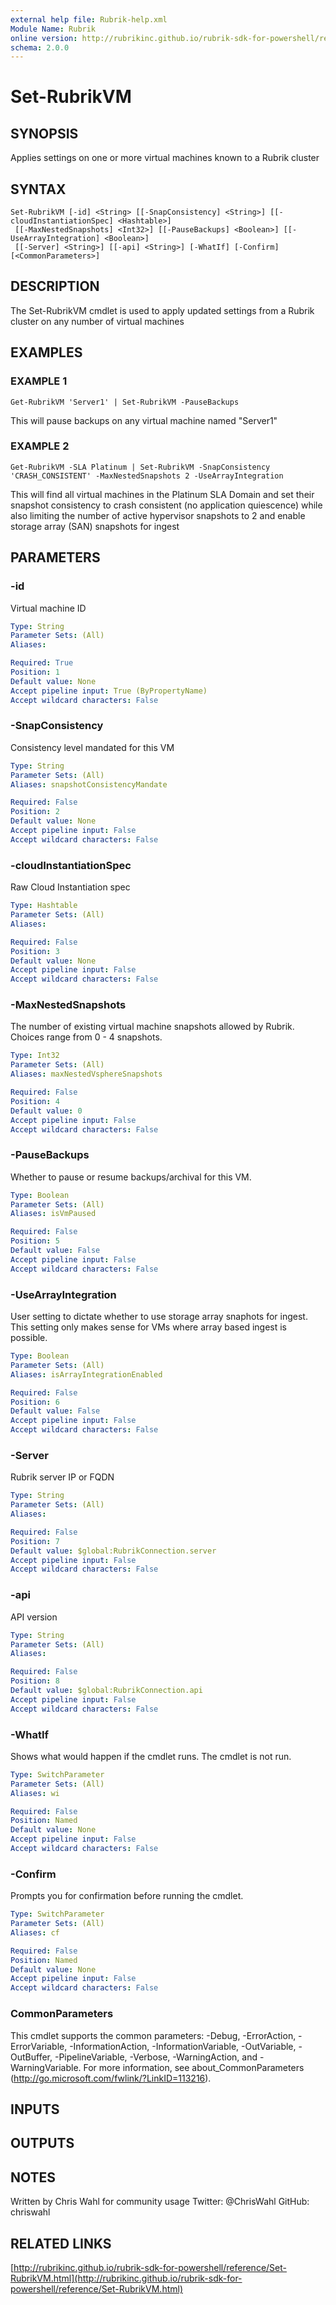 ```yaml
---
external help file: Rubrik-help.xml
Module Name: Rubrik
online version: http://rubrikinc.github.io/rubrik-sdk-for-powershell/reference/Set-RubrikVM.html
schema: 2.0.0
---
```


# Set-RubrikVM

## SYNOPSIS
Applies settings on one or more virtual machines known to a Rubrik cluster

## SYNTAX

```
Set-RubrikVM [-id] <String> [[-SnapConsistency] <String>] [[-cloudInstantiationSpec] <Hashtable>]
 [[-MaxNestedSnapshots] <Int32>] [[-PauseBackups] <Boolean>] [[-UseArrayIntegration] <Boolean>]
 [[-Server] <String>] [[-api] <String>] [-WhatIf] [-Confirm] [<CommonParameters>]
```

## DESCRIPTION
The Set-RubrikVM cmdlet is used to apply updated settings from a Rubrik cluster on any number of virtual machines

## EXAMPLES

### EXAMPLE 1
```
Get-RubrikVM 'Server1' | Set-RubrikVM -PauseBackups
```

This will pause backups on any virtual machine named "Server1"

### EXAMPLE 2
```
Get-RubrikVM -SLA Platinum | Set-RubrikVM -SnapConsistency 'CRASH_CONSISTENT' -MaxNestedSnapshots 2 -UseArrayIntegration
```

This will find all virtual machines in the Platinum SLA Domain and set their snapshot consistency to crash consistent (no application quiescence)
while also limiting the number of active hypervisor snapshots to 2 and enable storage array (SAN) snapshots for ingest

## PARAMETERS

### -id
Virtual machine ID

```yaml
Type: String
Parameter Sets: (All)
Aliases:

Required: True
Position: 1
Default value: None
Accept pipeline input: True (ByPropertyName)
Accept wildcard characters: False
```

### -SnapConsistency
Consistency level mandated for this VM

```yaml
Type: String
Parameter Sets: (All)
Aliases: snapshotConsistencyMandate

Required: False
Position: 2
Default value: None
Accept pipeline input: False
Accept wildcard characters: False
```

### -cloudInstantiationSpec
Raw Cloud Instantiation spec

```yaml
Type: Hashtable
Parameter Sets: (All)
Aliases:

Required: False
Position: 3
Default value: None
Accept pipeline input: False
Accept wildcard characters: False
```

### -MaxNestedSnapshots
The number of existing virtual machine snapshots allowed by Rubrik.
Choices range from 0 - 4 snapshots.

```yaml
Type: Int32
Parameter Sets: (All)
Aliases: maxNestedVsphereSnapshots

Required: False
Position: 4
Default value: 0
Accept pipeline input: False
Accept wildcard characters: False
```

### -PauseBackups
Whether to pause or resume backups/archival for this VM.

```yaml
Type: Boolean
Parameter Sets: (All)
Aliases: isVmPaused

Required: False
Position: 5
Default value: False
Accept pipeline input: False
Accept wildcard characters: False
```

### -UseArrayIntegration
User setting to dictate whether to use storage array snaphots for ingest.
This setting only makes sense for VMs where array based ingest is possible.

```yaml
Type: Boolean
Parameter Sets: (All)
Aliases: isArrayIntegrationEnabled

Required: False
Position: 6
Default value: False
Accept pipeline input: False
Accept wildcard characters: False
```

### -Server
Rubrik server IP or FQDN

```yaml
Type: String
Parameter Sets: (All)
Aliases:

Required: False
Position: 7
Default value: $global:RubrikConnection.server
Accept pipeline input: False
Accept wildcard characters: False
```

### -api
API version

```yaml
Type: String
Parameter Sets: (All)
Aliases:

Required: False
Position: 8
Default value: $global:RubrikConnection.api
Accept pipeline input: False
Accept wildcard characters: False
```

### -WhatIf
Shows what would happen if the cmdlet runs.
The cmdlet is not run.

```yaml
Type: SwitchParameter
Parameter Sets: (All)
Aliases: wi

Required: False
Position: Named
Default value: None
Accept pipeline input: False
Accept wildcard characters: False
```

### -Confirm
Prompts you for confirmation before running the cmdlet.

```yaml
Type: SwitchParameter
Parameter Sets: (All)
Aliases: cf

Required: False
Position: Named
Default value: None
Accept pipeline input: False
Accept wildcard characters: False
```

### CommonParameters
This cmdlet supports the common parameters: -Debug, -ErrorAction, -ErrorVariable, -InformationAction, -InformationVariable, -OutVariable, -OutBuffer, -PipelineVariable, -Verbose, -WarningAction, and -WarningVariable. For more information, see about_CommonParameters (http://go.microsoft.com/fwlink/?LinkID=113216).

## INPUTS

## OUTPUTS

## NOTES
Written by Chris Wahl for community usage
Twitter: @ChrisWahl
GitHub: chriswahl

## RELATED LINKS

[http://rubrikinc.github.io/rubrik-sdk-for-powershell/reference/Set-RubrikVM.html](http://rubrikinc.github.io/rubrik-sdk-for-powershell/reference/Set-RubrikVM.html)


